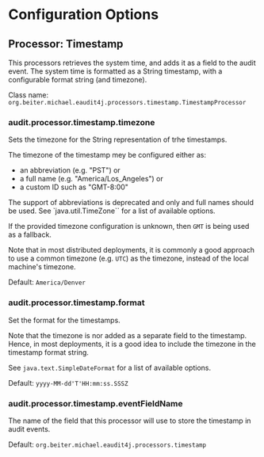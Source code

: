 # Configuration Options

## Processor: Timestamp

This processors retrieves the system time, and adds it as a field to
the audit event. The system time is formatted as a String timestamp,
with a configurable format string (and timezone).

Class name: `org.beiter.michael.eaudit4j.processors.timestamp.TimestampProcessor`

### audit.processor.timestamp.timezone

Sets the timezone for the String representation of trhe timestamps.

The timezone of the timestamp mey be configured either as:
- an abbreviation (e.g. "PST") or
- a full name (e.g. "America/Los_Angeles") or
- a custom ID such as "GMT-8:00"

The support of abbreviations is deprecated and only and full names should
be used. See `java.util.TimeZone`` for a list of available options.

If the provided timezone configuration is unknown, then `GMT` is being used
as a fallback.

Note that in most distributed deployments, it is commonly a good approach
to use a common timezone (e.g. `UTC`) as the timezone, instead of the local
machine's timezone.

Default: `America/Denver`

### audit.processor.timestamp.format

Set the format for the timestamps.

Note that the timezone is nor added as a separate field to the timestamp.
Hence, in most deployments, it is a good idea to include the timezone in
the timestamp format string.

See `java.text.SimpleDateFormat` for a list of available options.

Default: `yyyy-MM-dd'T'HH:mm:ss.SSSZ`


### audit.processor.timestamp.eventFieldName

The name of the field that this processor will use to store the timestamp
in audit events.

Default: `org.beiter.michael.eaudit4j.processors.timestamp`
